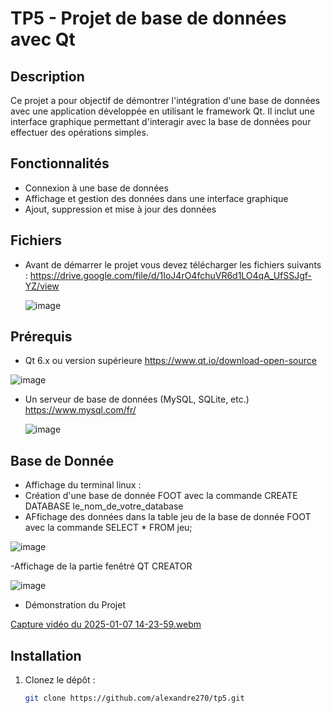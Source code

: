 # TP5 - Projet de base de données avec Qt

## Description
Ce projet a pour objectif de démontrer l'intégration d'une base de données avec une application développée en utilisant le framework Qt. Il inclut une interface graphique permettant d'interagir avec la base de données pour effectuer des opérations simples.

## Fonctionnalités
- Connexion à une base de données
- Affichage et gestion des données dans une interface graphique
- Ajout, suppression et mise à jour des données

## Fichiers
- Avant de démarrer le projet vous devez télécharger les fichiers suivants :
  https://drive.google.com/file/d/1IoJ4rO4fchuVR6d1LO4qA_UfSSJgf-YZ/view

  ![image](https://github.com/user-attachments/assets/5cd9c27b-4653-4985-afbc-02ee67eb5172)

  
## Prérequis
- Qt 6.x ou version supérieure
  https://www.qt.io/download-open-source
 

![image](https://github.com/user-attachments/assets/a6241ff5-c96c-4997-b291-31d61342d69b)

  
- Un serveur de base de données (MySQL, SQLite, etc.)
  https://www.mysql.com/fr/

  ![image](https://github.com/user-attachments/assets/14649a17-50e8-423f-926d-0290315d47b6)


## Base de Donnée 
- Affichage du terminal linux :
- Création d'une base de donnée FOOT avec la commande CREATE DATABASE le_nom_de_votre_database
- AFfichage des données dans la table jeu de la base de donnée FOOT avec la commande SELECT * FROM jeu;


![image](https://github.com/user-attachments/assets/96f9ef00-40ac-47bb-bf07-48f83ac32a57)


-Affichage de la partie fenêtré QT CREATOR 




![image](https://github.com/user-attachments/assets/3a9a84a1-7572-47b6-b0aa-2b7dde30f0c6)



  
- Démonstration du Projet 



[Capture vidéo du 2025-01-07 14-23-59.webm](https://github.com/user-attachments/assets/51c53d09-6729-44f4-a9dc-b16c385610c6)



## Installation
1. Clonez le dépôt :
   ```bash
   git clone https://github.com/alexandre270/tp5.git
